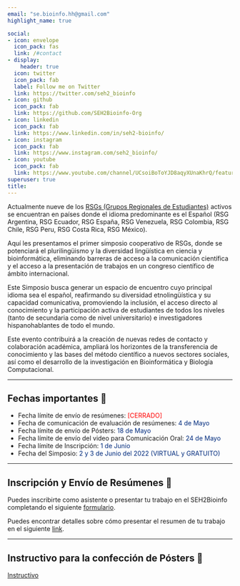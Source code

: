 ```yaml
---
email: "se.bioinfo.hh@gmail.com"
highlight_name: true

social:
- icon: envelope
  icon_pack: fas
  link: /#contact
- display:
    header: true
  icon: twitter
  icon_pack: fab
  label: Follow me on Twitter
  link: https://twitter.com/seh2_bioinfo
- icon: github
  icon_pack: fab
  link: https://github.com/SEH2Bioinfo-Org
- icon: linkedin
  icon_pack: fab
  link: https://www.linkedin.com/in/seh2-bioinfo/
- icon: instagram
  icon_pack: fab
  link: https://www.instagram.com/seh2_bioinfo/
- icon: youtube
  icon_pack: fab
  link: https://www.youtube.com/channel/UCsoiBoToYJD8aqyXUnaKhrQ/featured
superuser: true
title:
---
```


Actualmente nueve de los [RSGs (Grupos Regionales de Estudiantes)](https://iscbsc.org/rsg) activos se encuentran en países donde el idioma predominante es el Español (RSG Argentina, RSG Ecuador, RSG España, RSG Venezuela, RSG Colombia, RSG Chile, RSG Peru, RSG Costa Rica, RSG México). 

Aquí les presentamos el primer simposio cooperativo de RSGs,  donde se potenciará el plurilingüismo y la diversidad lingüística en ciencia y bioinformática, eliminando barreras de acceso a la comunicación científica y el acceso a la presentación de trabajos en un congreso científico de ámbito internacional.

Este Simposio busca generar un espacio de encuentro cuyo principal idioma sea el español, reafirmando su diversidad etnolingüística y su capacidad comunicativa, promoviendo la inclusión, el acceso directo al conocimiento y la participación activa de estudiantes de todos los niveles (tanto de secundaria como de nivel universitario) e investigadores hispanohablantes de todo el mundo.

Este evento contribuirá a la creación de nuevas redes de contacto y colaboración académica, ampliará los horizontes de la transferencia de conocimiento y las bases del método científico a nuevos sectores sociales, así como el desarrollo de la investigación en Bioinformática y Biología Computacional.

---
## **Fechas importantes** :pushpin:
- Fecha límite de envío de resúmenes:<span style="color:red"> [CERRADO]</span>
- Fecha de comunicación de evaluación de resúmenes: <span style="color:#012b7d"> 4 de Mayo </span> 
- Fecha límite de envío de Pósters: <span style="color:#012b7d"> 18 de Mayo </span> 
- Fecha límite de envío del video para Comunicación Oral: <span style="color:#012b7d"> 24 de Mayo </span> 
- Fecha límite de Inscripción: <span style="color:#012b7d"> 1 de Junio </span> 
- Fecha del Simposio:<span style="color:#012b7d"> 2 y 3 de Junio del 2022 (VIRTUAL y GRATUITO)</span>

---
## **Inscripción y Envío de Resúmenes** :memo:
Puedes inscribirte como asistente o presentar tu trabajo en el SEH2Bioinfo completando el siguiente [formulario](https://docs.google.com/forms/d/e/1FAIpQLScOUMTuOMkiTI8_pno1QlXiXRMbvRchjebu3Rizo843ICpZlg/viewform).

Puedes encontrar detalles sobre cómo presentar el resumen de tu trabajo en el siguiente [link](https://docs.google.com/document/d/1kNXZrcM3vsXtVBFDkqblnMZMOuQLBTSeE1UnVOaEDLY/edit?usp=sharing).

---
## **Instructivo para la confección de Pósters** :memo:
[Instructivo](https://docs.google.com/document/d/1IYGf5_EzjAcIOL0G5W-tc75fZZSjvYCZSVoLmDNjE68/edit?usp=sharing)